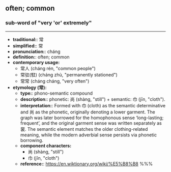 ## often; common
### sub-word of "very 'or' extremely"
---
- **traditional:**: 常
- **simplified:**: 常
- **pronunciation:**: cháng
- **definition:**: often; common
- **contemporary usage:**
  - 常人 (cháng rén, "common people")
  - 常驻(駐) (cháng zhù, "permanently stationed")
  - 常常 (cháng cháng, "very often")
- **etymology (常):**
  - **type:**: phono-semantic compound
  - **description:**: phonetic: 尚 (shàng, "still") + semantic: 巾 (jīn, "cloth").
  - **interpretation:**: Formed with 巾 (cloth) as the semantic determinative and 尚 as the phonetic, originally denoting a lower garment. The graph was later borrowed for the homophonous sense ‘long-lasting; frequent’, and the original garment sense was written separately as 裳. The semantic element matches the older clothing-related meaning, while the modern adverbial sense persists via phonetic borrowing.
  - **component characters:**
    - 尚 (shàng, "still")
    - 巾 (jīn, "cloth")
  - **reference:**: https://en.wiktionary.org/wiki/%E5%B8%B8
%%%
